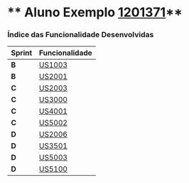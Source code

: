 ** Aluno Exemplo [1201371](./)** 
===============================


### Índice das Funcionalidade Desenvolvidas ###


| Sprint | Funcionalidade    |
|--------|-------------------|
| **B**  | [US1003](/US1003/) |
| **B**  | [US2001](/US2001/) |
| **C**  | [US2003](/US2003/) |
| **C**  | [US3000](/US3000/) |
| **C**  | [US4001](/US4001/) |
| **C**  | [US5002](/US5002/) |
| **D**  | [US2006](/US2006/) |
| **D**  | [US3501](/US3501/) |
| **D**  | [US5003](/US5003/) |
| **D**  | [US5100](/US5100/) |